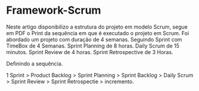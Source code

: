 # Framework-Scrum

Neste artigo disponibilizo a estrutura do projeto em modelo Scrum, segue em PDF o Print da sequência em que é executado o projeto em Scrum.
Foi abordado um projeto com duração de 4 semanas.
Seguindo Sprint com TimeBox de 4 Semanas.
Sprint Planning de 8 horas.
Daily Scrum de 15 minutos.
Sprint Review de 4 horas.
Sprint Retrospective de 3 Horas.

Definindo a sequência.

1 Sprint > Product Backlog > Sprint Planning > Sprint Backlog > Daily Scrum > Sprint Review > Sprint Retrospectie > incremento.
